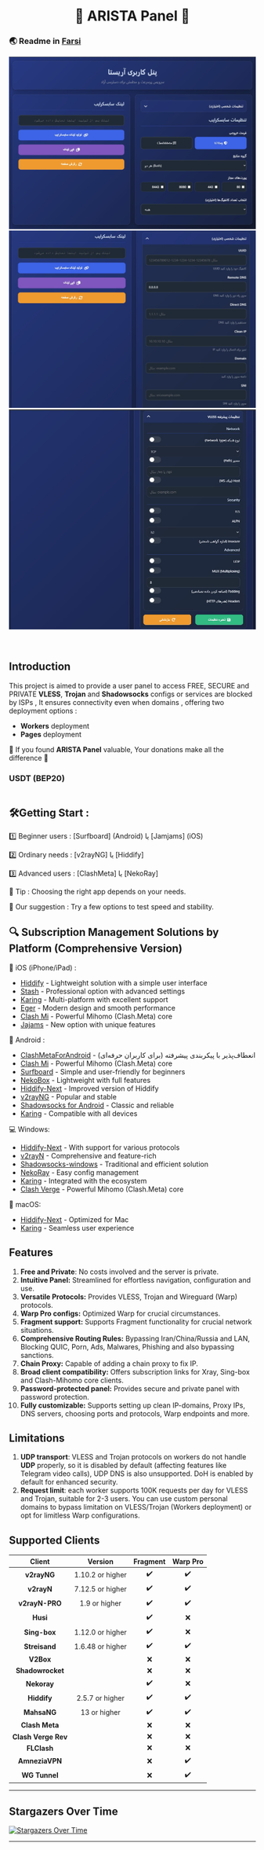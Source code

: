 <h1 align="center">🚀 ARISTA Panel 🚀</h1>

### 🌏 Readme in [Farsi](README_FA.md)

<p align="center">
  <img src="docs/assets/images/panel-overview.jpg">
  <img src="docs/assets/images/panel-overview1.jpg">
  <img src="docs/assets/images/panel-overview2.jpg">
</p>
<br>

## Introduction

This project is aimed to provide a user panel to access FREE, SECURE and PRIVATE **VLESS**, **Trojan** and **Shadowsocks** configs or services are blocked by ISPs , It ensures connectivity even when domains , offering two deployment options :

- **Workers** deployment
- **Pages** deployment

🌟 If you found **ARISTA Panel** valuable, Your donations make all the difference 🌟

### USDT (BEP20)

```text

```


## 🛠️Getting Start :  

1️⃣ Beginner users : [Surfboard] (Android) یا [Jamjams] (iOS)  

2️⃣ Ordinary needs : [v2rayNG] یا [Hiddify]  

3️⃣ Advanced users : [ClashMeta] یا [NekoRay]


🔹 Tip : Choosing the right app depends on your needs.

🔹 Our suggestion : Try a few options to test speed and stability.
##



## 🔍 Subscription Management Solutions by Platform (Comprehensive Version)  

🍎 iOS (iPhone/iPad) :  
- [Hiddify](https://apps.apple.com/app/hiddify) - Lightweight solution with a simple user interface
- [Stash](https://apps.apple.com/app/stash) - Professional option with advanced settings  
- [Karing](https://apps.apple.com/app/karing) - Multi-platform with excellent support 
- [Eger](https://apps.apple.com/app/egern) - Modern design and smooth performance  
- [Clash Mi](https://apps.apple.com/ru/app/clash-mi/id6744321968) - Powerful Mihomo (Clash.Meta) core
- [Jajams](https://apps.apple.com/app/jamjams) - New option with unique features  

🤖 Android :  
- [ClashMetaForAndroid](https://github.com/MetaCubeX/ClashMetaForAndroid) - انعطاف‌پذیر با پیکربندی پیشرفته (برای کاربران حرفه‌ای)
- [Clash Mi](https://github.com/KaringX/karing/releases) - Powerful Mihomo (Clash.Meta) core
- [Surfboard](https://t.me/surfboardnews) - Simple and user-friendly for beginners  
- [NekoBox](https://github.com/MatsuriDayo/NekoBoxForAndroid) - Lightweight with full features  
- [Hiddify-Next](https://github.com/hiddify/hiddify-next) - Improved version of Hiddify  
- [v2rayNG](https://github.com/2dust/v2rayNG) - Popular and stable  
- [Shadowsocks for Android](https://github.com/shadowsocks/shadowsocks-android) - Classic and reliable  
- [Karing](https://github.com/KaringX/karing/releases/) - Compatible with all devices  

💻 Windows:  
- [Hiddify-Next](https://github.com/hiddify/hiddify-next/releases) - With support for various protocols  
- [v2rayN](https://github.com/2dust/v2rayN) - Comprehensive and feature-rich  
- [Shadowsocks-windows](https://github.com/shadowsocks/shadowsocks-windows) - Traditional and efficient solution  
- [NekoRay](https://github.com/MatsuriDayo/nekoray) - Easy config management  
- [Karing](https://karing.app/download) - Integrated with the ecosystem  
- [Clash Verge](https://github.com/clash-verge-rev/clash-verge-rev/releases) - Powerful Mihomo (Clash.Meta) core

🍏 macOS:  
- [Hiddify-Next](https://github.com/hiddify/hiddify-next/releases) - Optimized for Mac  
- [Karing](https://karing.app/download) - Seamless user experience  

##


## Features

1. **Free and Private**: No costs involved and the server is private.
2. **Intuitive Panel:** Streamlined for effortless navigation, configuration and use.
3. **Versatile Protocols:** Provides VLESS, Trojan and Wireguard (Warp) protocols.
4. **Warp Pro configs:** Optimized Warp for crucial circumstances.
5. **Fragment support:** Supports Fragment functionality for crucial network situations.
6. **Comprehensive Routing Rules:** Bypassing Iran/China/Russia and LAN, Blocking QUIC, Porn, Ads, Malwares, Phishing and also bypassing sanctions.
7. **Chain Proxy:** Capable of adding a chain proxy to fix IP.
8. **Broad client compatibility:** Offers subscription links for Xray, Sing-box and Clash-Mihomo core clients.
9. **Password-protected panel:** Provides secure and private panel with password protection.
10. **Fully customizable:** Supports setting up clean IP-domains, Proxy IPs, DNS servers, choosing ports and protocols, Warp endpoints and more.

## Limitations

1. **UDP transport**: VLESS and Trojan protocols on workers do not handle **UDP** properly, so it is disabled by default (affecting features like Telegram video calls), UDP DNS is also unsupported. DoH is enabled by default for enhanced security.
2. **Request limit**: each worker supports 100K requests per day for VLESS and Trojan, suitable for 2-3 users. You can use custom personal domains to bypass limitation on VLESS/Trojan (Workers deployment) or opt for limitless Warp configurations.



## Supported Clients

|       Client        |     Version      |      Fragment      |      Warp Pro      |
| :-----------------: | :--------------: | :----------------: | :----------------: |
|     **v2rayNG**     | 1.10.2 or higher | :heavy_check_mark: | :heavy_check_mark: |
|     **v2rayN**      | 7.12.5 or higher | :heavy_check_mark: | :heavy_check_mark: |
|   **v2rayN-PRO**    |  1.9 or higher   | :heavy_check_mark: | :heavy_check_mark: |
|      **Husi**       |                  | :heavy_check_mark: |        :x:         |
|    **Sing-box**     | 1.12.0 or higher | :heavy_check_mark: |        :x:         |
|    **Streisand**    | 1.6.48 or higher | :heavy_check_mark: | :heavy_check_mark: |
|      **V2Box**      |                  |        :x:         |        :x:         |
|  **Shadowrocket**   |                  |        :x:         |        :x:         |
|     **Nekoray**     |                  | :heavy_check_mark: |        :x:         |
|     **Hiddify**     | 2.5.7 or higher  | :heavy_check_mark: | :heavy_check_mark: |
|     **MahsaNG**     |   13 or higher   | :heavy_check_mark: | :heavy_check_mark: |
|   **Clash Meta**    |                  |        :x:         |        :x:         |
| **Clash Verge Rev** |                  |        :x:         |        :x:         |
|     **FLClash**     |                  |        :x:         |        :x:         |
|   **AmneziaVPN**    |                  |        :x:         | :heavy_check_mark: |
|    **WG Tunnel**    |                  |        :x:         | :heavy_check_mark: |

---

## Stargazers Over Time

[![Stargazers Over Time](https://starchart.cc/bia-pain-bache/BPB-Worker-Panel.svg?variant=adaptive)](https://starchart.cc/)

---
